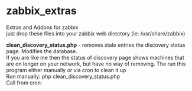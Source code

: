 # zabbix_extras
Extras and Addons for zabbix<br>
just drop these files into your zabbix web directory (ie: /usr/share/zabbix)

<b>clean_discovery_status.php</b> - removes stale entries the discovery status page.  Modifies the database.<br>
If you are like me then the status of discovery page shows machines that are on longer on your network, but have no way of removing.  The run this program either manually or via cron to clean it up<br>
Run manually: php clean_discovery_status.php<br>
Call from cron: <br>
